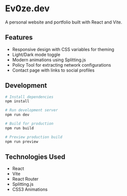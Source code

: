 # Ev0ze.dev

A personal website and portfolio built with React and Vite.

## Features

- Responsive design with CSS variables for theming
- Light/Dark mode toggle
- Modern animations using Splitting.js
- Policy Tool for extracting network configurations
- Contact page with links to social profiles

## Development

```bash
# Install dependencies
npm install

# Run development server
npm run dev

# Build for production
npm run build

# Preview production build
npm run preview
```

## Technologies Used

- React
- Vite
- React Router
- Splitting.js
- CSS3 Animations

